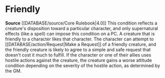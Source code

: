 ﻿---
id: '18'
name: Friendly

---
# Friendly

**Source** [[DATABASE/source/Core Rulebook|4.0]]
This condition reflects a creature's disposition toward a particular character, and only supernatural effects (like a spell) can impose this condition on a PC. A creature that is friendly to a character likes that character. The character can attempt to [[DATABASE/action/Request|Make a Request]] of a friendly creature, and the friendly creature is likely to agree to a simple and safe request that doesn't cost it much to fulfill. If the character or one of their allies uses hostile actions against the creature, the creature gains a worse attitude condition depending on the severity of the hostile action, as determined by the GM.